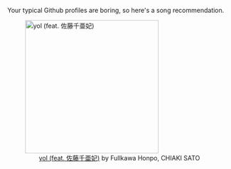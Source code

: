 Your typical Github profiles are boring, so here's a song recommendation.
<figure><img width="300" height="300" src="https://i.scdn.co/image/ab67616d0000b273e2d39c0c4db6b2065ebf1bd4" alt="yol (feat. 佐藤千亜妃)" /><figcaption align="center"><a href="https://open.spotify.com/track/3611JQOKc5TPTS6JW9K6Kr" target="_blank">yol (feat. 佐藤千亜妃)</a> by Fullkawa Honpo, CHIAKI SATO</figcaption></figure>

